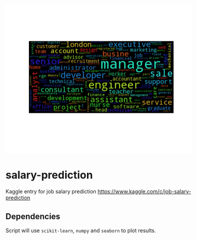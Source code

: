 ![Word Art](./word_cloud_example.jpg)


salary-prediction
====================

Kaggle entry for job salary prediction https://www.kaggle.com/c/job-salary-prediction


## Dependencies

Script will use `scikit-learn`, `numpy` and `seaborn` to plot results.
